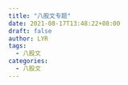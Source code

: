 ```yaml
---
title: "八股文专题"
date: 2021-08-17T13:48:22+08:00
draft: false
author: LYR
tags:
  - 八股文
categories:
  - 八股文
---
```


